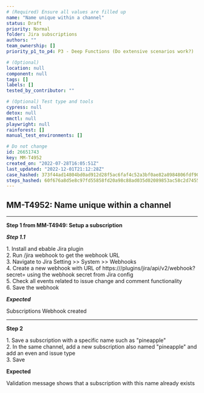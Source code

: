```yaml
---
# (Required) Ensure all values are filled up
name: "Name unique within a channel"
status: Draft
priority: Normal
folder: Jira subscriptions
authors: ""
team_ownership: []
priority_p1_to_p4: P3 - Deep Functions (Do extensive scenarios work?)

# (Optional)
location: null
component: null
tags: []
labels: []
tested_by_contributor: ""

# (Optional) Test type and tools
cypress: null
detox: null
mmctl: null
playwright: null
rainforest: []
manual_test_environments: []

# Do not change
id: 26651743
key: MM-T4952
created_on: "2022-07-28T16:05:51Z"
last_updated: "2022-12-01T21:12:28Z"
case_hashed: 373f44ad14804bd0ad912d28f5ac6faf4c52a3bf0ae82a8984806fdf909b941edb8d2f45e34282180626811ccf3f2fbf
steps_hashed: 60f676a8d5e8c97fd55858fd20a98c88ad035d02089853ac58c2d74553489f7c4815b8caf45a4c075733fe5f4c8e3398
---
```


<!-- (Auto-generated) Based on frontmatter's "key" and "name" -->

## MM-T4952: Name unique within a channel

---

**Step 1 from MM-T4949: Setup a subscription**

<!-- (Auto-generated) Note: Step 1.1 should not be updated here. Instead, modify directly to the referenced MM-T4949 test case. -->

_**Step 1.1**_

1\. Install and ebable Jira plugin\
2\. Run /jira webhook to get the webhook URL\
3\. Navigate to Jira Setting >> System >> Webhooks\
4\. Create a new webhook with URL of https\:///plugins/jira/api/v2/webhook?secret= using the webhook secret from Jira config\
5\. Check all events related to issue change and comment functionality\
6\. Save the webhook

_**Expected**_

Subscriptions Webhook created

---

**Step 2**

1\. Save a subscription with a specific name such as "pineapple"\
2\. In the same channel, add a new subscription also named "pineapple" and add an even and issue type\
3\. Save

**Expected**

Validation message shows that a subscription with this name already exists
